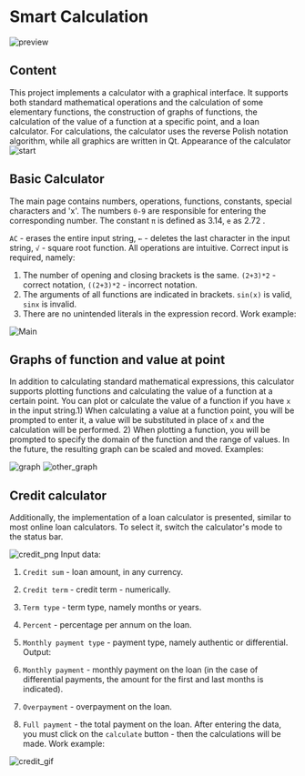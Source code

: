 # Smart Calculation

![preview](images/calc_preview.png)

## Content
This project implements a calculator with a graphical interface. It supports both standard mathematical operations and the calculation of some elementary functions, the construction of graphs of functions, the calculation of the value of a function at a specific point, and a loan calculator. For calculations, the calculator uses the reverse Polish notation algorithm, while all graphics are written in Qt.
Appearance of the calculator
![start](images/start.png)

## Basic Calculator
The main page contains numbers, operations, functions, constants, special characters and 'x'.
The numbers `0-9` are responsible for entering the corresponding number.
The constant `π` is defined as 3.14, `e` as 2.72 .

`AC` - erases the entire input string, `←` - deletes the last character in the input string, `√` - square root function.
All operations are intuitive.
Correct input is required, namely:

1) The number of opening and closing brackets is the same. `(2+3)*2` - correct notation, `((2+3)*2` - incorrect notation.
2) The arguments of all functions are indicated in brackets. `sin(x)` is valid, `sinx` is invalid.
3) There are no unintended literals in the expression record.
Work example:

![Main](./images/standart.gif)

## Graphs of function and value at point
In addition to calculating standard mathematical expressions, this calculator supports plotting functions and calculating the value of a function at a certain point.
You can plot or calculate the value of a function if you have `x` in the input string.1) When calculating a value at a function point, you will be prompted to enter it, a value will be substituted in place of `x` and the calculation will be performed.
2) When plotting a function, you will be prompted to specify the domain of the function and the range of values. In the future, the resulting graph can be scaled and moved.
Examples:

![graph](./images/graph.gif)
![other_graph](./images/other_graph.gif)

## Credit calculator
Additionally, the implementation of a loan calculator is presented, similar to most online loan calculators.
To select it, switch the calculator's mode to the status bar.

![credit_png](./images/credit.png)
Input data:

1) `Credit sum` - loan amount, in any currency.
2) `Credit term` - credit term - numerically.
3) `Term type` - term type, namely months or years.
4) `Percent` - percentage per annum on the loan.
5) `Monthly payment type` - payment type, namely authentic or differential.
Output:

1) `Monthly payment` - monthly payment on the loan (in the case of differential payments, the amount for the first and last months is indicated).
2) `Overpayment` - overpayment on the loan.
3) `Full payment` - the total payment on the loan.
After entering the data, you must click on the `calculate` button - then the calculations will be made.
Work example:

![credit_gif](./images/credit.gif)